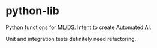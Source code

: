 # python-lib
Python functions for ML/DS. Intent to create Automated AI.


Unit and integration tests definitely need refactoring.